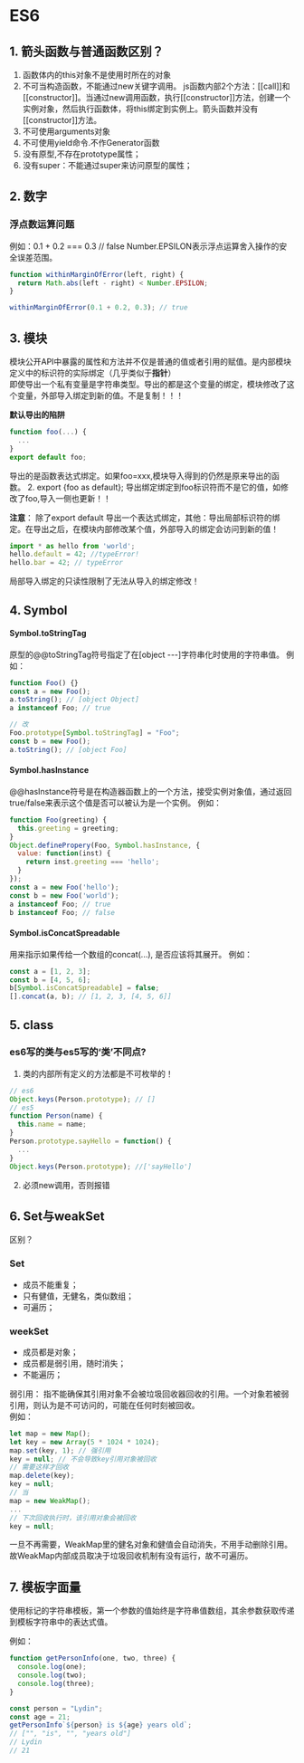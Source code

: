 # ES6
## 1. 箭头函数与普通函数区别？
1. 函数体内的this对象不是使用时所在的对象
2. 不可当构造函数，不能通过new关键字调用。
js函数内部2个方法：[[call]]和[[constructor]]。当通过new调用函数，执行[[constructor]]方法，创建一个实例对象，然后执行函数体，将this绑定到实例上。箭头函数并没有[[constructor]]方法。
3. 不可使用arguments对象
4. 不可使用yield命令.不作Generator函数
5. 没有原型,不存在prototype属性；
6. 没有super：不能通过super来访问原型的属性；

## 2. 数字
### 浮点数运算问题
例如：0.1 + 0.2 === 0.3 // false
Number.EPSILON表示浮点运算舍入操作的安全误差范围。
```js
function withinMarginOfError(left, right) {
  return Math.abs(left - right) < Number.EPSILON;
}

withinMarginOfError(0.1 + 0.2, 0.3); // true
```

## 3. 模块
模块公开API中暴露的属性和方法并不仅是普通的值或者引用的赋值。是内部模块定义中的标识符的实际绑定（几乎类似于**指针**）  
即使导出一个私有变量是字符串类型。导出的都是这个变量的绑定，模块修改了这个变量，外部导入绑定到新的值。不是复制！！！

**默认导出的陷阱**
```js
function foo(...) {
  ...
}
export default foo;
```
导出的是函数表达式绑定。如果foo=xxx,模块导入得到的仍然是原来导出的函数。
2. export {foo as default};
导出绑定绑定到foo标识符而不是它的值，如修改了foo,导入一侧也更新！！

**注意**：
除了export default 导出一个表达式绑定，其他：导出局部标识符的绑定。在导出之后，在模块内部修改某个值，外部导入的绑定会访问到新的值！
```js
import * as hello from 'world';
hello.default = 42; //typeError!
hello.bar = 42; // typeError
```
局部导入绑定的只读性限制了无法从导入的绑定修改！

## 4. Symbol
#### Symbol.toStringTag
原型的@@toStringTag符号指定了在[object ---]字符串化时使用的字符串值。
例如：
```js
function Foo() {}
const a = new Foo();
a.toString(); // [object Object]
a instanceof Foo; // true

// 改
Foo.prototype[Symbol.toStringTag] = "Foo";
const b = new Foo();
a.toString(); // [object Foo]

```

#### Symbol.hasInstance
@@hasInstance符号是在构造器函数上的一个方法，接受实例对象值，通过返回true/false来表示这个值是否可以被认为是一个实例。
例如：
```js
function Foo(greeting) {
  this.greeting = greeting;
}
Object.definePropery(Foo, Symbol.hasInstance, {
  value: function(inst) {
    return inst.greeting === 'hello';
  }
});
const a = new Foo('hello');
const b = new Foo('world');
a instanceof Foo; // true
b instanceof Foo; // false
```

#### Symbol.isConcatSpreadable
用来指示如果传给一个数组的concat(...), 是否应该将其展开。
例如：
```js
const a = [1, 2, 3];
const b = [4, 5, 6];
b[Symbol.isConcatSpreadable] = false;
[].concat(a, b); // [1, 2, 3, [4, 5, 6]]
```


## 5. class
### es6写的类与es5写的‘类’不同点?
1. 类的内部所有定义的方法都是不可枚举的！
```js
// es6
Object.keys(Person.prototype); // []
// es5
function Person(name) {
  this.name = name;
}
Person.prototype.sayHello = function() {
  ...
}
Object.keys(Person.prototype); //['sayHello']
```

2. 必须new调用，否则报错

## 6. Set与weakSet
区别？
### Set
* 成员不能重复；
* 只有健值，无健名，类似数组；
* 可遍历；

### weekSet
* 成员都是对象；
* 成员都是弱引用，随时消失；
* 不能遍历；

弱引用：
指不能确保其引用对象不会被垃圾回收器回收的引用。一个对象若被弱引用，则认为是不可访问的，可能在任何时刻被回收。  
例如：
```js
let map = new Map(); 
let key = new Array(5 * 1024 * 1024);
map.set(key, 1); // 强引用
key = null; // 不会导致key引用对象被回收
// 需要这样才回收
map.delete(key);
key = null;
// 当
map = new WeakMap();
...
// 下次回收执行时，该引用对象会被回收
key = null;
```
一旦不再需要，WeakMap里的健名对象和健值会自动消失，不用手动删除引用。故WeakMap内部成员取决于垃圾回收机制有没有运行，故不可遍历。


## 7. 模板字面量
使用标记的字符串模板，第一个参数的值始终是字符串值数组，其余参数获取传递到模板字符串中的表达式值。

例如：
```js
function getPersonInfo(one, two, three) {
  console.log(one);
  console.log(two); 
  console.log(three);
}

const person = "Lydin";
const age = 21;
getPersonInfo`${person} is ${age} years old`;
// ["", "is", "", "years old"]
// Lydin
// 21
```

